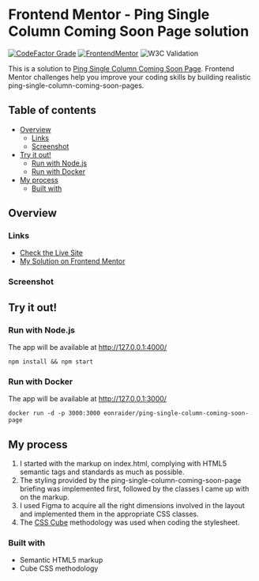 # Frontend Mentor - Ping Single Column Coming Soon Page solution

[![CodeFactor Grade](https://img.shields.io/codefactor/grade/github/Havoc-Solutions/ping-single-column-coming-soon-page?label=CodeFactor&logo=codefactor&style=flat-square)](https://www.codefactor.io/repository/github/Havoc-Solutions/ping-single-column-coming-soon-page)
[![FrontendMentor](https://img.shields.io/badge/FrontendMentor-EONRaider-blue?style=flat-square)](https://www.frontendmentor.io/profile/EONRaider)
![W3C Validation](https://img.shields.io/w3c-validation/html?style=flat-square&targetUrl=https%3A%2F%2Feonraider-ping-page.netlify.app%2F)

This is a solution
to [Ping Single Column Coming Soon Page](https://www.frontendmentor.io/challenges/ping-single-column-coming-soon-page-5cadd051fec04111f7b848da).
Frontend Mentor challenges help you
improve your coding skills by building realistic ping-single-column-coming-soon-pages.

## Table of contents

- [Overview](#overview)
    - [Links](#links)
    - [Screenshot](#screenshot)
- [Try it out!](#try-it-out)
    - [Run with Node.js](#run-with-nodejs)
    - [Run with Docker](#run-with-docker)
- [My process](#my-process)
    - [Built with](#built-with)

## Overview

### Links

- [Check the Live Site](https://eonraider-ping-page.netlify.app/)
- [My Solution on Frontend Mentor]()

### Screenshot

## Try it out!

### Run with Node.js

The app will be available at http://127.0.0.1:4000/

```shell
npm install && npm start
```

### Run with Docker

The app will be available at http://127.0.0.1:3000/

```shell
docker run -d -p 3000:3000 eonraider/ping-single-column-coming-soon-page
```

## My process

1. I started with the markup on index.html, complying with HTML5 semantic tags and standards as much as possible.
2. The styling provided by the ping-single-column-coming-soon-page briefing was implemented first, followed by the
   classes I came up with on the
   markup.
3. I used Figma to acquire all the right dimensions involved in the layout and implemented them in the appropriate CSS
   classes.
4. The [CSS Cube](https://cube.fyi/) methodology was used when coding the stylesheet.

### Built with

- Semantic HTML5 markup
- Cube CSS methodology

